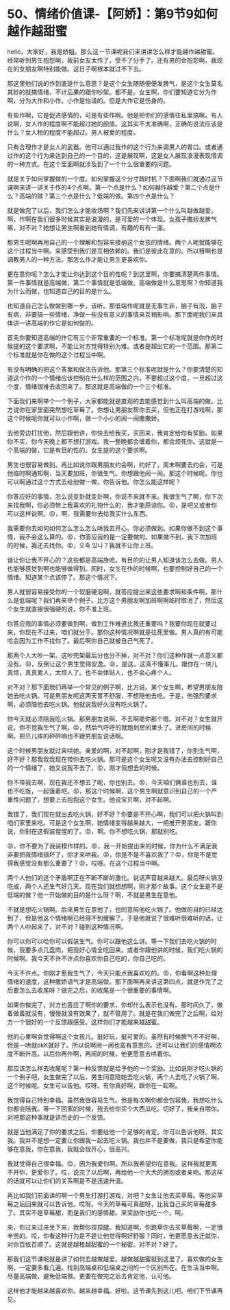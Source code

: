 # 50、情绪价值课-【阿娇】：第9节9如何越作越甜蜜

hello，大家好，我是娇姐。那么这一节课呢我们来讲讲怎么样才能越作越甜蜜。经常听到男生抱怨啊，我前女友太作了，受不了分手了。还有男的会抱怨啊，我现在的女朋友啊特别能做。这日子啊根本就过不下去。

那这里他们说的作到底是什么意思？是这个女生随随便便发脾气，是这个女生莫名其妙的就搞情绪，不计后果的跟你吵架。都不是。女生啊，你们要知道它分为作啊，分为大作和小作。小作是怡请的。但是大作它是伤身的。

有些作啊，它是促进感情的，可是有些作啊。他是把你们的感情往私里搞啊。有人说啊，女人作的程度啊不能超过她的颜值。这其实不太准确啊，正确的说法应该是什么？女人租的程度不能超过。男人被爱的程度。

只有合理作才是女人的武器。他可以通过我作的这个行为来调男人的胃口。或者通过作的这个行为来达到自己的一个目的，这是展现啊，这是女人展现浪漫表现情调的一种方式。在这个里面啊就涉及到了一个什么很重要的问题。

就是关于如何掌握做的一个度。如何掌握这个分寸跟时机？下面啊我们就通过这节课啊来讲一讲关于作的4个点啊。第一个点是什么？如何越作越爱？第二个点是什么？高端的做？第三个点是什么？低端的做。第四个点是什么？

就是做完了以后，我们怎么才能收场啊？我们先来讲讲第一个什么叫越做越爱。啊，作啊在我们很多时候其实是浪漫的，是可爱的一个体现。女孩子撒娇发脾气嘛，对不对？她想让男生啊看到她有情调，有趣的有有一面。

那男生呢啊再用自己的一个理解和包容来接纳这个女孩的情绪。两个人呢就能够在这个过程当中啊。来感受到我们是互相依赖的。我们是彼此在意的。所以租啊也是调教男人的一种方法。那怎么作才能让男生更喜欢你。

更在意你呢？怎么才能让你达到这个目的性呢？到这里啊，你要搞清楚两件事情。第一件事情就是高端做，第二个事情就是低端做。高端做是什么意思啊？你知道我为什么而做，也知道自己的目的是什么。

也知道自己怎么做做到哪一步，该听。那低端作呢就是无事生非，脑子有泡，脑子有病，非要搞一些情绪，净做一些没有意义的事情来互相影响。那下面呢我们来具体讲一讲高端的作它是如何做的。

首先你要知道高端的作它有三个非常重要的一个标准。第一个标准呢就是你作的时候提的这个要求啊，不能让对方觉得特别为难。或者是超出它的一个范围。那第二个标准就是你在做的这个过程当中啊。

有没有明确的把这个答案和做法告诉他。那第三个标准呢就是什么？你要清楚的知道这个作的一个情绪应该控制在什么样的范围之内，不要超过这个度，一旦超过这个度，情绪很难去收回来了。那这就是高端做的一个三个标准。

下面我们来啊举个一个例子，大家都能就是直观的去能感觉到什么叫高端的做。比方说你在家里面突然想吃草莓了。你想让男朋友帮你去买，但他正在打游戏啊，那这个时候呢你就可以小作啊，做一个小小的闹一闹撒撒娇。

去他旁边打扰他，然后跟他讲，你快去给我买，买回来，我肯定给你有奖励。如果你不买，你今天晚上都不想打游戏。我一整晚都会缠着你，都会烦死你。这就是一个高端的做，它是有目的性的。女生提的这个要求啊。

男生也很容易做到。再比如说你跟男朋友约会啊，约好了，周末啊要去约会，可是他临时啊通知啊，当天要加班，你很生气。你想跟他闹一闹。那这个时候呢。你也可以啊通过这个方式去给他做一做，你告诉他。你怎么能这样呢？

你答应好的事情，怎么说变卦就变卦啊，你说不来就不来。我很生气了啊，你下次来找我啊，你必须带上我喜欢的礼物什么的，我才能原谅你。😡，是吧又或者你可以这样说啊。😡，啊，我需要你去给我买什么东西。

我需要你去如何如何怎么怎么怎么哄我去开心。你必须做到。如果你做不到这个事情，我不会这么算的。😡，你答应我的是一定要做的。如果做不到，我下次加班的时候，我还去找你。😡，오죽 있나？我就不让你上班。

谁让你让我不开心的？这些都是高端族哈。有目的的让男人知道该怎么去做。男人也能够感觉到啊也能够做得到。同时，女生在作的时候啊，也要控制好自己的一个情绪。知道某个点该停了。那这个情况下。

男人就很容易接受你的一个软磨硬泡啊，就答应提出来这些要求啊和条件啊，那什么是低端呢？我们再来举个例子。比方这个男朋友啊加班啊啊临时取消了，然后这个女生就直接很强硬的说，你不准上班。

你答应我的事情必须要做到啊，做到工作难道比我还重要吗？我要你现在就要过来，你现在不过来，咱们就分手。那你这种情况啊就是往死里做。男人真的有可能哈会因为工作不找你了。最后啊你自己就被自己气死了。

那两个人大吵一架。这吵完架最后分也分不掉，对不对？你们这种作就一点意义都没有。😡，反倒让这个男生觉得安逸。😡，是这。这真不懂事儿。跟你在一块儿真烦，真真累人，太烦人了。也不会体贴人，也不会心疼个人。

对不对？那下面我们再举一个常见的例子啊，比方说。某个女生啊，希望男朋友陪她去吃火锅。可是男朋友呢这两天胃不舒服，不想陪他去吃。于是，他强烈要求啊，必须陪他去吃火锅。他就说我好久没有吃火锅了。

你今天就必须陪我吃火锅。那男朋友说啊，不去啊嗯你那个嗯。对不对？女生就开说，你不觉我生气了啊。😡，然后气呼呼的就跑到房间里头了。进房间的时候啊。把贝儿摔的砰砰响也不跟男朋友说话啊。

这个时候男朋友就过来哄她。亲爱的啊，对不起啊，刚才是我错了，你别生气啊，好不好？那我我我现在带你去吃火锅。那可是这个女生呢又没有办法去控制好自己的一个情绪了，她又说我不去了。😡，刚才我想去的时候。

你不带我去啊，现在我还不想去了呢，你也别去。😡，今天咱们俩谁也别去，谁也不吃饭，一起饿着吧。😡，那这个时候啊，这个男生啊就意识到自己的一个严重性问题了，想要上去抱抱这个女生。他说宝贝啊，对不起啊。

我错了，我们现在就出去吃火锅，好不好？你要是不开心啊，我们可以把火锅叫到咱们家里来吃。可是这个女生啊，她情绪变得越来越大，一把推开男朋友。跟你说，你别在这假装惺惺的了。😡，啊。你不想吃火锅，那就别吃。

😡，你不要为了我装模作样的。😡，我一开始提出来的时候，你为什么不满足我非要把我情绪搞坏了，你才来哄我。😡，你是不是不喜欢我了？😡，你是不是觉得我感觉没有那么重要了？😡，哎呀。在这个过程当中啊。

两个人他们的这个矛盾啊正在不断不断的激化。说话声音越来越大。最后呀火锅没吃成，两个人还生气好几天。现在我们就想想啊，刚才那个故事。这个女生是不是低端的做？他一开始做的目的是什么呀？啊，不就是男生在意他。

不就是想吃火锅啊。后来男生在意他了，也同意陪他吃火锅了。他做的目的已经达到了，但是他这个情绪啊已经得不到缓解了。于是他就说了很难听很难听的话，让两个人吵起来了，对不对？碰到这种情况啊。

你可以你可以哈你可以假装生气。你可以跟他这么讲。等一下我们去吃火锅的时候，我要多点几盘肉，把我好心情全吃回来。或者你跟他讲的时候，我们吃火锅的时候啊。我今天不许不许点你喜欢你自己吃的，你自己吃的。

今天不许点。你刚才惹我生气了，今天只能点我喜欢吃的。😡，你看啊这种处理情绪的速度，这种撒娇语气才是高端做。那下面啊再来讲这第四点，就是作完了之后要怎么去收尾呀？做完之后，的收尾是一个很重要的事情啊。

如果你做完了，对方也答应了啊你的要求，你却什么表示也没有。那时间久了，做着做着就没有，慢慢就没有效果了，就不管用了。就是在我们做完了之后啊，给对方一个很好的一个反馈跟感受。这样你们才能越来越甜蜜。

他的心里啊会觉得啊这个女孩儿。挺好玩，挺可爱的。虽然有时候脾气不不好啊，但是一哄就okK就好了。所以说啊闹一闹也蛮有意思的。还可以让我们的感情啊浓度不断升高。以后你再作啊，再闹的时候，他更愿意去哄着你。

那应该怎么样去收尾呢？第一种反馈就是给予他的一个奖励。比如说刚才吃火锅的一个例子吧，女生做完了以后，男生同意陪她去吃火锅，两个人去吃了火锅了啊，这个时候呢。女生可以告他。哎呀。有你真好啊，跟你在一起啊。

我觉得自己特别幸福。虽然我很容易生气。但是每次啊你都会包容我，我想吃什么你都会陪我。等一下回家的时候，我去给你买个大西瓜吃。切好了，我亲自喂你。对吧那这种事就是讲历史的一个反馈。

就是当他满足了你的要求之后，你要给他一个足够的肯定。你可以告诉他呀。其实我。我并不是想一定要让你跟我一起去吃火锅。我也并不是要做，我只是希望你能够在意我，你在意我，我就会很开心，很高兴。

我就觉得自己很幸福。😊，因为我爱你啊。所以我希望你在意我。这样我就更离不开你，更爱你了。哎，说完了以后啊，再给他一个大大的拥抱或者亲吻。那这样的话就可以让你们的关系啊是不是迅速升温。

再比如我们前面讲的啊一个男生打游打游戏，对吧？女生让他去买草莓。等他买草莓之后回来就可以告诉他。哎呀。今天的草莓可真甜呀，比我自己买的草莓甜多了。其实不是草莓甜，而是我们的感情甜。来奖励你也吃一个。呵。

来，你过来过来坐下来，我帮你捏捏腿。我知道啊，你跑草你去买草莓啊，一定很辛苦的。哎，你看这种行为是不是让他觉得啊好舒服？同时，他更愿意去迁就你，对你百依百顺了。这就是越租越甜蜜的一个秘密。对不对？好了。

那我们这节课呢就是讲了如何去越做越爱。越做越甜蜜就到这里了。喜欢做的女生啊，一定要多看几遍。找到高端桌和低端桌之间的一个区别所在。在生活当中啊。尽量高端做，避免低端做。更要在做完之后去肯定他，认可他。

这样他才能越来越喜欢你。越来越幸福。好啦。这节课先到这儿吧。咱们下节课再见。